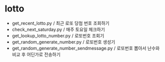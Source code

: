 # lotto

- get_recent_lotto.py / 최근 로또 당첨 번호 조회하기
- check_next_saturday.py / 매주 토요일 체크하기
- get_lookup_lotto_number.py / 로또번호 조회기
- get_random_generate_number.py / 로또번호 생성기
- get_random_generate_number_sendmessage.py / 로또번호 뽑아서 난수와 비교 후 어딘가로 전송하기
